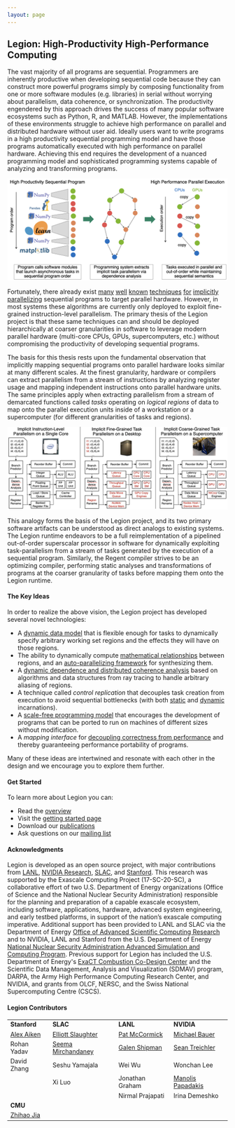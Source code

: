 ```yaml
---
layout: page
---
```


## Legion: High-Productivity High-Performance Computing ##

The vast majority of all programs are sequential. Programmers are inherently
productive when developing sequential code because they can construct more
powerful programs simply by composing functionality from one or more software modules (e.g. libraries) 
in serial without worrying about parallelism, data coherence, or synchronization. 
The productivity engendered by this approach drives the 
success of many popular software ecosystems such as Python, R, and MATLAB.
However, the implementations of these environments struggle to achieve high performance 
on parallel and distributed hardware without user aid. Ideally users want to write programs in a high
productivity sequential programming model and have those programs automatically executed with high performance on 
parallel hardware. Achieving this end requires the development of a nuanced programming model and
sophisticated programming systems capable of analyzing and transforming programs.

![High Productivity High Performance Computing](images/hphpc.png)

Fortunately, there already exist
[many](https://en.wikipedia.org/wiki/Tomasulo%27s_algorithm) 
[well](https://en.wikipedia.org/wiki/Very_long_instruction_word) 
[known](https://en.wikipedia.org/wiki/Register_renaming) 
[techniques](https://en.wikipedia.org/wiki/Speculative_execution) 
[for](https://en.wikipedia.org/wiki/Instruction_pipelining)
[implicitly](https://en.wikipedia.org/wiki/Superscalar_processor)
[parallelizing](https://en.wikipedia.org/wiki/Out-of-order_execution) 
sequential programs to target parallel hardware. 
However, in most systems these algorithms are currently only deployed to exploit
fine-grained instruction-level parallelism. The primary thesis of the Legion project is 
that these same techniques can and should be deployed hierarchically at coarser granularities 
in software to leverage modern parallel hardware (multi-core CPUs, GPUs, supercomputers, etc.)
without compromising the productivity of developing sequential programs.

The basis for this thesis rests upon the fundamental observation that implicitly mapping 
sequential programs onto parallel hardware looks similar at many different scales.
At the finest granularity, hardware or compilers can extract parallelism from a stream of 
instructions by analyzing register usage and mapping independent 
instructions onto parallel hardware units. The same principles apply when extracting parallelism
from a stream of demarcated functions called *tasks* operating on *logical regions* of data to map
onto the parallel execution units inside of a workstation or a supercomputer 
(for different granularities of tasks and regions).

![Implicit Parallelism Analogy](images/analogy.png)

This analogy forms the basis of the Legion project, and its two primary software
artifacts can be understood as direct analogs to existing systems. The Legion
runtime endeavors to be a full reimplementation of a pipelined out-of-order superscalar processor
in software for dynamically exploiting task-parallelism from a stream of tasks
generated by the execution of a sequential program. Similarly, the Regent compiler
strives to be an optimizing compiler, performing static analyses and transformations
of programs at the coarser granularity of tasks before mapping them onto the Legion runtime.

#### The Key Ideas ####

In order to realize the above vision, the Legion project has developed several novel technologies:

* A [dynamic data model](/pdfs/oopsla2013.pdf) that is flexible enough for tasks to 
  dynamically specify arbitrary working set regions and the effects they will have on those regions.
* The ability to dynamically compute [mathematical relationships](/pdfs/dpl2016.pdf) between regions,
  and an [auto-parallelizing framework](/pdfs/parallelizer2019.pdf) for synthesizing them.
* A [dynamic dependence and distributed coherence analysis](/pdfs/visibility2023.pdf) based
  on algorithms and data structures from ray tracing to handle arbitrary aliasing of regions.
* A technique called *control replication* that decouples 
  task creation from execution to avoid sequential bottlenecks
  (with both [static](/pdfs/cr2017.pdf) and [dynamic](/pdfs/dcr2021.pdf) incarnations).
* A [scale-free programming model](/pdfs/idx2021.pdf) that encourages the development
  of programs that can be ported to run on machines of different sizes without modification.
* A *mapping interface* for [decoupling correctness from performance](/pdfs/sc2012.pdf})
  and thereby guaranteeing performance portability of programs.

Many of these ideas are intertwined and resonate with each other in the design
and we encourage you to explore them further.

#### Get Started ####

To learn more about Legion you can:

 * Read the [overview](/overview/)
 * Visit the [getting started page](/starting/)
 * Download our [publications](/publications/)
 * Ask questions on our [mailing list](/community/)

#### Acknowledgments ####

Legion is developed as an open source project, with major
contributions from [LANL](https://www.lanl.gov/),
[NVIDIA Research](https://www.nvidia.com/en-us/research/),
[SLAC](https://www6.slac.stanford.edu/), and
[Stanford](https://www.stanford.edu/). This research was supported by
the Exascale Computing Project (17-SC-20-SC), a collaborative effort
of two U.S. Department of Energy organizations (Office of Science and
the National Nuclear Security Administration) responsible for the
planning and preparation of a capable exascale ecosystem, including
software, applications, hardware, advanced system engineering, and
early testbed platforms, in support of the nation’s exascale computing
imperative. Additional support has been provided to LANL and SLAC via
the Department of Energy [Office of Advanced Scientific Computing
Research](http://science.energy.gov/ascr) and to NVIDIA, LANL and
Stanford from the U.S. Department of Energy [National Nuclear Security
Administration Advanced Simulation and Computing
Program](http://nnsa.energy.gov/asc). Previous support for Legion has
included the U.S. Department of Energy's [ExaCT Combustion Co-Design
Center](http://exactcodesign.org/) and the Scientific Data Management,
Analysis and Visualization (SDMAV) program, DARPA, the Army High
Performance Computing Research Center, and NVIDIA, and grants from
OLCF, NERSC, and the Swiss National Supercomputing Centre (CSCS).

#### Legion Contributors ####

<table>
<tr valign="middle">
<td><b>Stanford</b></td>
<td><b>SLAC</b></td>
<td><b>LANL</b></td>
<td><b>NVIDIA</b></td>
</tr>

<tr valign="middle">
<td><a href="http://theory.stanford.edu/~aiken">Alex Aiken</a></td>
<td><a href="https://elliottslaughter.com">Elliott Slaughter</a></td>
<td><a href="&#109;&#097;&#105;&#108;&#116;&#111;:&#112;&#097;&#116;&#064;&#108;&#097;&#110;&#108;&#046;&#103;&#111;&#118;">Pat McCormick</a></td>
<td><a href="http://lightsighter.org">Michael Bauer</a></td>
</tr>

<tr valign="middle">
<td>Rohan Yadav</td>
<td><a href="mail&#116;o&#58;%73%&#54;5e%6Da&#46;&#37;6Di&#37;72&#99;ha%&#54;Eda&#110;ey&#64;%73&#116;anford%2&#69;e%64u">Seema Mirchandaney</a></td>
<td><a href="&#109;&#097;&#105;&#108;&#116;&#111;:&#103;&#115;&#104;&#105;&#112;&#109;&#097;&#110;&#064;&#108;&#097;&#110;&#108;&#046;&#103;&#111;&#118;">Galen Shipman</a></td>
<td><a href="http://cs.stanford.edu/~sjt/">Sean Treichler</a></td>
</tr>

<tr>
<td>David Zhang</td>
<td>Seshu Yamajala</td>
<td>Wei Wu</td>
<td>Wonchan Lee</td>
</tr>

<tr>
<td></td>
<td>Xi Luo</td>
<td>Jonathan Graham</td>
<td><a href="http://manopapad.com/">Manolis Papadakis</a></td>
</tr>

<tr>
<td></td>
<td></td>
<td>Nirmal Prajapati</td>
<td>Irina Demeshko</td>
</tr>

<tr>
<td><b>CMU</b></td>
<td>  </td>
<td></td>
<td></td>
</tr>

<tr>
<td><a href="https://cs.stanford.edu/~zhihao/">Zhihao Jia</a></td>
<td>  </td>
<td></td>
<td></td>
</tr>

</table>
